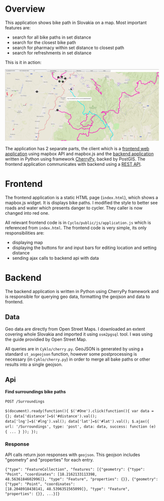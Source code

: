 # Overview

This application shows bike path in Slovakia on a map. Most important features are:
- search for all bike paths in set distance 
- search for the closest bike path
- search for pharmacy within set distance to closest path
- search for refreshments in set distance 

This is it in action:

![Screenshot](screenshot.png)

The application has 2 separate parts, the client which is a [frontend web application](#frontend) using mapbox API and mapbox.js and the [backend application](#backend) written in Python using framework [CherryPy](http://cherrypy.org/), backed by PostGIS. The frontend application communicates with backend using a [REST API](#api).

# Frontend

The frontend application is a static HTML page (`index.html`), which shows a mapbox.js widget. It is displays bike paths. I modified the style to better see roads and water which presents danger to cycler. They caller is now changed into red one.

All relevant frontend code is in `Cyclo/public/js/application.js` which is referenced from `index.html`. The frontend code is very simple, its only responsibilities are:
- displaying map
- displaying the buttons for and input bars for editing location and setting distance
- sending ajax calls to backend api with data

# Backend

The backend application is written in Python using CherryPy framework and is responsible for querying geo data, formatting the geojson and data to frontend.

## Data

Geo data are directly from Open Street Maps. I downloaded an extent covering whole Slovakia and imported it using `osm2pgsql` tool. I was using the guide providied by Open Street Map.
 
All queries are in `Cyklo/cherry.py`. GeoJSON is generated by using  a standard `st_asgeojson` function, however some postprocessing is necessary (in `Cyklo/cherry.py`) in order to merge all bake paths or other results into a single geojson.

## Api

**Find surroundings bike paths**

`POST /Surroundings`

`$(document).ready(function(){
    $('#One').click(function(){
         var data = {};
		   data['distance']=$('#distance').val();
		   data['lng']=$('#lng').val();
		   data['lat']=$('#lat').val();
         $.ajax({
            url: '/Surroundings',
            type: 'post',
            data: data,
            success: function (e) {
            ...
            }
        });
    });`

### Response

API calls return json responses with `geojson`. This geojson includes "geometry" and "properties" for each entry.
```
{"type": "FeatureCollection", "features": [{"geometry": {"type": "Point", "coordinates": [18.2162133113398,
48.5636184602996]}, "type": "Feature", "properties": {}}, {"geometry": {"type": "Point", "coordinates":
[18.2048918438141, 48.5396351565099]}, "type": "Feature", "properties": {}}, ...}]}
```
